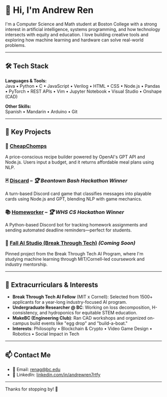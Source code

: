 # 👋 Hi, I'm Andrew Ren

I'm a Computer Science and Math student at Boston College with a strong interest in artificial intelligence, systems programming, and how technology intersects with equity and education. I love building creative tools and exploring how machine learning and hardware can solve real-world problems.

---

## 🛠 Tech Stack

**Languages & Tools:**  
Java • Python • C • JavaScript • Verilog • HTML • CSS • Node.js • Pandas • PyTorch • REST APIs • Vim • Jupyter Notebook • Visual Studio • Onshape (CAD)

**Other Skills:**  
Spanish • Mandarin • Arduino • Git 

---

## 🚀 Key Projects

### 🥘 [CheapChomps](https://github.com/RealAndrewRen/CheapChomps)  
A price-conscious recipe builder powered by OpenAI's GPT API and Node.js. Users input a budget, and it returns affordable meal plans using NLP.

### 🃏 [Discard](https://github.com/RealAndrewRen/Discard) – *🏆 Beantown Bash Hackathon Winner*  
A turn-based Discord card game that classifies messages into playable cards using Node.js and GPT, blending NLP with game mechanics.

### 📚 [Homeworker](https://github.com/RealAndrewRen/Homeworker) – *🏆 WHS CS Hackathon Winner*  
A Python-based Discord bot for tracking homework assignments and sending automated deadline reminders—perfect for students.

### 🤖 [Fall AI Studio (Break Through Tech)](https://github.com/RealAndrewRen) *(Coming Soon)*  
Pinned project from the Break Through Tech AI Program, where I'm studying machine learning through MIT/Cornell-led coursework and industry mentorship.

---

## 🌱 Extracurriculars & Interests

- **Break Through Tech AI Fellow** (MIT x Cornell): Selected from 1500+ applicants for a year-long industry-focused AI program.
- **Undergraduate Researcher @ BC**: Working on loss decomposition, H-consistency, and hydroponics for equitable STEM education.
- **MakeBC (Engineering Club)**: Ran CAD workshops and organized on-campus build events like "egg drop" and "build-a-boat."
- **Interests**: Philosophy • Blockchain & Crypto • Video Game Design • Robotics • Social Impact in Tech

---

## 📫 Contact Me

- 📧 Email: [renag@bc.edu](mailto:renag@bc.edu)  
- 💼 LinkedIn: [linkedin.com/in/andrewren7rtfy](https://linkedin.com/in/andrewren7rtfy)  

---

Thanks for stopping by! 👾
